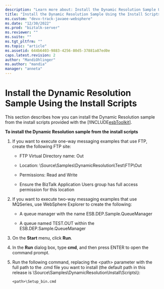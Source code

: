 ```yaml
---
description: "Learn more about: Install the Dynamic Resolution Sample Using the Install Scripts"
title: "Install the Dynamic Resolution Sample Using the Install Scripts | Microsoft Docs"
ms.custom: "devx-track-javaee-websphere"
ms.date: "12/30/2022"
ms.prod: "biztalk-server"
ms.reviewer: ""
ms.suite: ""
ms.tgt_pltfrm: ""
ms.topic: "article"
ms.assetid: 644b6403-9883-4256-80d5-37881a87ed0e
caps.latest.revision: 2
author: "MandiOhlinger"
ms.author: "mandia"
manager: "anneta"
---
```

# Install the Dynamic Resolution Sample Using the Install Scripts
This section describes how you can install the Dynamic Resolution sample from the install scripts provided with the [!INCLUDE[esbToolkit](../includes/esbtoolkit-md.md)].  
  
 **To install the Dynamic Resolution sample from the install scripts**  
  
1.  If you want to execute one-way messaging examples that use FTP, create the following FTP site:  
  
    -   FTP Virtual Directory name: Out  
  
    -   Location: \Source\Samples\DynamicResolution\Test\FTP\Out  
  
    -   Permissions: Read and Write  
  
    -   Ensure the BizTalk Application Users group has full access permission for this location  
  
2.  If you want to execute two-way messaging examples that use MQSeries, use WebSphere Explorer to create the following:  
  
    -   A queue manager with the name ESB.DEP.Sample.QueueManager  
  
    -   A queue named TEST.OUT within the ESB.DEP.Sample.QueueManager  
  
3.  On the **Start** menu, click **Run**.  
  
4.  In the **Run** dialog box, type **cmd**, and then press ENTER to open the command prompt.  
  
5.  Run the following command, replacing the \<path\> parameter with the full path to the .cmd file you want to install (the default path in this release is \Source\Samples\DynamicResolution\Install\Scripts\\):  
  
    ```  
    <path>\Setup_bin.cmd  
    ```
